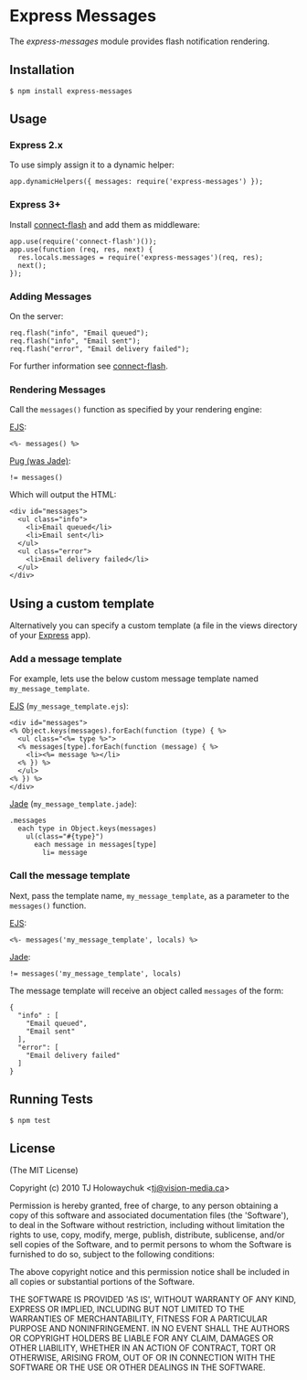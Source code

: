 # Express Messages

The _express-messages_ module provides flash notification rendering.

## Installation

    $ npm install express-messages

## Usage

### Express 2.x

To use simply assign it to a dynamic helper:

    app.dynamicHelpers({ messages: require('express-messages') });

### Express 3+

Install [connect-flash](https://github.com/jaredhanson/connect-flash) and add them as middleware:

```
app.use(require('connect-flash')());
app.use(function (req, res, next) {
  res.locals.messages = require('express-messages')(req, res);
  next();
});
```

### Adding Messages

On the server:

    req.flash("info", "Email queued");
    req.flash("info", "Email sent");
    req.flash("error", "Email delivery failed");

For further information see [connect-flash](https://github.com/jaredhanson/connect-flash).

### Rendering Messages

Call the `messages()` function as specified by your rendering engine:

[EJS](https://github.com/visionmedia/ejs):

    <%- messages() %>

[Pug (was Jade)](https://pugjs.org/):

    != messages()

Which will output the HTML:

    <div id="messages">
      <ul class="info">
        <li>Email queued</li>
        <li>Email sent</li>
      </ul>
      <ul class="error">
        <li>Email delivery failed</li>
      </ul>
    </div>

## Using a custom template

Alternatively you can specify a custom template (a file in the views directory of your [Express](http://expressjs.com) app).

### Add a message template

For example, lets use the below custom message template named `my_message_template`.

[EJS](https://github.com/visionmedia/ejs) (`my_message_template.ejs`):

    <div id="messages">
    <% Object.keys(messages).forEach(function (type) { %>
      <ul class="<%= type %>">
      <% messages[type].forEach(function (message) { %>
        <li><%= message %></li>
      <% }) %>
      </ul>
    <% }) %>
    </div>

[Jade](http://jade-lang.com/) (`my_message_template.jade`):

    .messages
      each type in Object.keys(messages)
        ul(class="#{type}")
          each message in messages[type]
            li= message

### Call the message template

Next, pass the template name, `my_message_template`, as a parameter to the `messages()` function.

[EJS](https://github.com/visionmedia/ejs):

    <%- messages('my_message_template', locals) %>

[Jade](http://jade-lang.com/):

    != messages('my_message_template', locals)

The message template will receive an object called `messages` of the form:

    {
      "info" : [
        "Email queued",
        "Email sent"
      ],
      "error": [
        "Email delivery failed"
      ]
    }

## Running Tests

    $ npm test

## License

(The MIT License)

Copyright (c) 2010 TJ Holowaychuk &lt;tj@vision-media.ca&gt;

Permission is hereby granted, free of charge, to any person obtaining
a copy of this software and associated documentation files (the
'Software'), to deal in the Software without restriction, including
without limitation the rights to use, copy, modify, merge, publish,
distribute, sublicense, and/or sell copies of the Software, and to
permit persons to whom the Software is furnished to do so, subject to
the following conditions:

The above copyright notice and this permission notice shall be
included in all copies or substantial portions of the Software.

THE SOFTWARE IS PROVIDED 'AS IS', WITHOUT WARRANTY OF ANY KIND,
EXPRESS OR IMPLIED, INCLUDING BUT NOT LIMITED TO THE WARRANTIES OF
MERCHANTABILITY, FITNESS FOR A PARTICULAR PURPOSE AND NONINFRINGEMENT.
IN NO EVENT SHALL THE AUTHORS OR COPYRIGHT HOLDERS BE LIABLE FOR ANY
CLAIM, DAMAGES OR OTHER LIABILITY, WHETHER IN AN ACTION OF CONTRACT,
TORT OR OTHERWISE, ARISING FROM, OUT OF OR IN CONNECTION WITH THE
SOFTWARE OR THE USE OR OTHER DEALINGS IN THE SOFTWARE.
